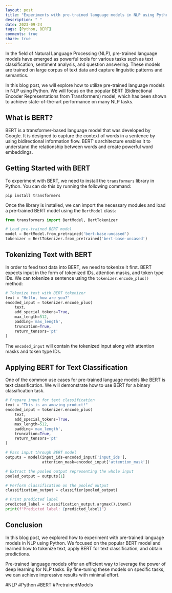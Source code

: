 ```yaml
---
layout: post
title: "Experiments with pre-trained language models in NLP using Python"
description: " "
date: 2023-09-24
tags: [Python, BERT]
comments: true
share: true
---
```


In the field of Natural Language Processing (NLP), pre-trained language models have emerged as powerful tools for various tasks such as text classification, sentiment analysis, and question answering. These models are trained on large corpus of text data and capture linguistic patterns and semantics.

In this blog post, we will explore how to utilize pre-trained language models in NLP using Python. We will focus on the popular BERT (Bidirectional Encoder Representations from Transformers) model, which has been shown to achieve state-of-the-art performance on many NLP tasks.

## What is BERT?

BERT is a transformer-based language model that was developed by Google. It is designed to capture the context of words in a sentence by using bidirectional information flow. BERT's architecture enables it to understand the relationship between words and create powerful word embeddings.

## Getting Started with BERT

To experiment with BERT, we need to install the `transformers` library in Python. You can do this by running the following command:

```
pip install transformers
```

Once the library is installed, we can import the necessary modules and load a pre-trained BERT model using the `BertModel` class:

```python
from transformers import BertModel, BertTokenizer

# Load pre-trained BERT model
model = BertModel.from_pretrained('bert-base-uncased')
tokenizer = BertTokenizer.from_pretrained('bert-base-uncased')
```

## Tokenizing Text with BERT

In order to feed text data into BERT, we need to tokenize it first. BERT expects input in the form of tokenized IDs, attention masks, and token type IDs. We can tokenize a sentence using the `tokenizer.encode_plus()` method:

```python
# Tokenize text with BERT tokenizer
text = "Hello, how are you?"
encoded_input = tokenizer.encode_plus(
    text,
    add_special_tokens=True,
    max_length=512,
    padding='max_length',
    truncation=True,
    return_tensors='pt'
)
```

The `encoded_input` will contain the tokenized input along with attention masks and token type IDs.

## Applying BERT for Text Classification

One of the common use cases for pre-trained language models like BERT is text classification. We will demonstrate how to use BERT for a binary classification task.

```python
# Prepare input for text classification
text = "This is an amazing product!"
encoded_input = tokenizer.encode_plus(
    text,
    add_special_tokens=True,
    max_length=512,
    padding='max_length',
    truncation=True,
    return_tensors='pt'
)

# Pass input through BERT model
outputs = model(input_ids=encoded_input['input_ids'],
                attention_mask=encoded_input['attention_mask'])

# Extract the pooled output representing the whole input
pooled_output = outputs[1]

# Perform classification on the pooled output
classification_output = classifier(pooled_output)

# Print predicted label
predicted_label = classification_output.argmax().item()
print(f"Predicted label: {predicted_label}")
```

## Conclusion

In this blog post, we explored how to experiment with pre-trained language models in NLP using Python. We focused on the popular BERT model and learned how to tokenize text, apply BERT for text classification, and obtain predictions.

Pre-trained language models offer an efficient way to leverage the power of deep learning for NLP tasks. By fine-tuning these models on specific tasks, we can achieve impressive results with minimal effort.

#NLP #Python #BERT #PretrainedModels
